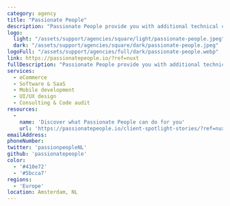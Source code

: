 ```yaml
---
category: agency
title: "Passionate People"
description: "Passionate People provide you with additional technical capacity to power-up your digital transformation journeys with our teams of first-class engineers and consultants. Full stack JavaScript Cloud Engineers ready to work with you and your teams."
logo:
  light: "/assets/support/agencies/square/light/passionate-people.jpeg"
  dark: "/assets/support/agencies/square/dark/passionate-people.jpeg"
logoFull: "/assets/support/agencies/full/dark/passionate-people.webp"
link: https://passionatepeople.io/?ref=nuxt
fullDescription: "Passionate People provide you with additional technical capacity to power-up your digital transformation journeys with our teams of first-class engineers and consultants. Full stack JavaScript Cloud Engineers ready to work with you and your teams."
services:
  - eCommerce
  - Software & SaaS
  - Mobile development
  - UI/UX design
  - Consulting & Code audit
resources:
  -
    name: 'Discover what Passionate People can do for you'
    url: 'https://passionatepeople.io/client-spotlight-stories/?ref=nuxt'
emailAddress:
phoneNumber:
twitter: 'passionpeopleNL'
github: 'passionatepeople'
color:
  - '#410e72'
  - '#5bcca7'
regions:
  - 'Europe'
location: Amsterdam, NL
---
```

